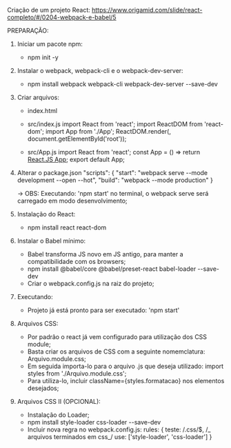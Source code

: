Criação de um projeto React:
https://www.origamid.com/slide/react-completo/#/0204-webpack-e-babel/5

PREPARAÇÃO:

1. Iniciar um pacote npm:

   - npm init -y

2. Instalar o webpack, webpack-cli e o webpack-dev-server:

   - npm install webpack webpack-cli webpack-dev-server --save-dev

3. Criar arquivos:

   - index.html
       <body>
         <div id="root"></div>
         <script src="main.js"></script>
       </body>

   - src/index.js
     import React from 'react';
     import ReactDOM from 'react-dom';
     import App from './App';
     ReactDOM.render(<App />, document.getElementById('root'));

   - src/App.js
     import React from 'react';
     const App = () => return <a href="">React.JS App</a>;
     export default App;

4. Alterar o package.json
   "scripts": {
   "start": "webpack serve --mode development --open --hot",
   "build": "webpack --mode production"
   }

   -> OBS: Executando: 'npm start' no terminal, o webpack serve será carregado em modo desenvolvimento;

5. Instalação do React:

   - npm install react react-dom

6. Instalar o Babel mínimo:

   - Babel transforma JS novo em JS antigo, para manter a compatibilidade com os browsers;
   - npm install @babel/core @babel/preset-react babel-loader --save-dev
   - Criar o webpack.config.js na raiz do projeto;

7. Executando:

   - Projeto já está pronto para ser executado: 'npm start'

8. Arquivos CSS:

   - Por padrão o react já vem configurado para utilização dos CSS module;
   - Basta criar os arquivos de CSS com a seguinte nomemclatura: Arquivo.module.css;
   - Em seguida importa-lo para o arquivo .js que deseja utilizado: import styles from './Arquivo.module.css';
   - Para utiliza-lo, incluir className={styles.formatacao} nos elementos desejados;

9. Arquivos CSS II (OPCIONAL):
   - Instalação do Loader;
   - npm install style-loader css-loader --save-dev
   - Incluir nova regra no webpack.config.js:
     rules: {
     teste: /\.css/$, /_ arquivos terminados em css_/
     use: ['style-loader', 'css-loader']
     }
